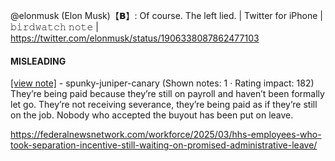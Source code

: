 @elonmusk (Elon Musk)【𝗕】: Of course. The left lied. | Twitter for iPhone | 𝚋𝚒𝚛𝚍𝚠𝚊𝚝𝚌𝚑 𝚗𝚘𝚝𝚎 | https://twitter.com/elonmusk/status/1906338087862477103

#### MISLEADING

[[view note]](https://x.com/i/birdwatch/n/1906376077599261118) - spunky-juniper-canary (Shown notes: 1 · Rating impact: 182)\
They’re being paid because they’re still on payroll and haven’t been formally let go. They’re not receiving severance, they’re being paid as if they’re still on the job. Nobody who accepted the buyout has been put on leave.

https://federalnewsnetwork.com/workforce/2025/03/hhs-employees-who-took-separation-incentive-still-waiting-on-promised-administrative-leave/
